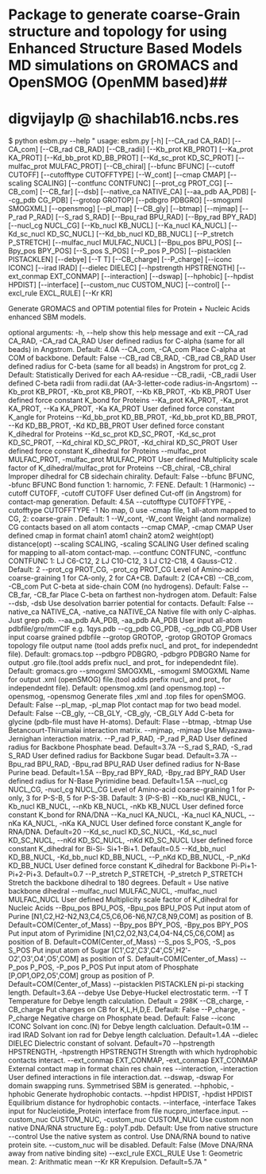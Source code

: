 # Package to generate coarse-Grain structure and topology for using Enhanced Structure Based Models MD simulations on GROMACS and OpenSMOG (OpenMM based)##
# digvijaylp @ shachilab16.ncbs.res #
$ python esbm.py --help
"
usage: esbm.py [-h] [--CA_rad CA_RAD] [--CA_com] [--CB_rad CB_RAD]
               [--CB_radii] [--Kb_prot KB_PROT] [--Ka_prot KA_PROT]
               [--Kd_bb_prot KD_BB_PROT] [--Kd_sc_prot KD_SC_PROT]
               [--mulfac_prot MULFAC_PROT] [--CB_chiral] [--bfunc BFUNC]
               [--cutoff CUTOFF] [--cutofftype CUTOFFTYPE] [--W_cont]
               [--cmap CMAP] [--scaling SCALING] [--contfunc CONTFUNC]
               [--prot_cg PROT_CG] [--CB_com] [--CB_far] [--dsb]
               [--native_ca NATIVE_CA] [--aa_pdb AA_PDB] [--cg_pdb CG_PDB]
               [--grotop GROTOP] [--pdbgro PDBGRO] [--smogxml SMOGXML]
               [--opensmog] [--pl_map] [--CB_gly] [--btmap] [--mjmap]
               [--P_rad P_RAD] [--S_rad S_RAD] [--Bpu_rad BPU_RAD]
               [--Bpy_rad BPY_RAD] [--nucl_cg NUCL_CG] [--Kb_nucl KB_NUCL]
               [--Ka_nucl KA_NUCL] [--Kd_sc_nucl KD_SC_NUCL]
               [--Kd_bb_nucl KD_BB_NUCL] [--P_stretch P_STRETCH]
               [--mulfac_nucl MULFAC_NUCL] [--Bpu_pos BPU_POS]
               [--Bpy_pos BPY_POS] [--S_pos S_POS] [--P_pos P_POS]
               [--pistacklen PISTACKLEN] [--debye] [--T T] [--CB_charge]
               [--P_charge] [--iconc ICONC] [--irad IRAD]
               [--dielec DIELEC] [--hpstrength HPSTRENGTH]
               [--ext_conmap EXT_CONMAP] [--interaction] [--dswap]
               [--hphobic] [--hpdist HPDIST] [--interface]
               [--custom_nuc CUSTOM_NUC] [--control]
               [--excl_rule EXCL_RULE] [--Kr KR]

Generate GROMACS and OPTIM potential files for Protein + Nucleic Acids
enhanced SBM models.

optional arguments:
  -h, --help            show this help message and exit
  --CA_rad CA_RAD, -CA_rad CA_RAD
                        User defined radius for C-alpha (same for all
                        beads) in Angstrom. Default: 4.0A
  --CA_com, -CA_com     Place C-alpha at COM of backbone. Default: False
  --CB_rad CB_RAD, -CB_rad CB_RAD
                        User defined radius for C-beta (same for all
                        beads) in Angstrom for prot_cg 2. Default:
                        Statistically Derived for each AA-residue
  --CB_radii, -CB_radii
                        User defined C-beta radii from radii.dat
                        (AA-3-letter-code radius-in-Angsrtom)
  --Kb_prot KB_PROT, -Kb_prot KB_PROT, --Kb KB_PROT, -Kb KB_PROT
                        User defined force constant K_bond for Proteins
  --Ka_prot KA_PROT, -Ka_prot KA_PROT, --Ka KA_PROT, -Ka KA_PROT
                        User defined force constant K_angle for Proteins
  --Kd_bb_prot KD_BB_PROT, -Kd_bb_prot KD_BB_PROT, --Kd KD_BB_PROT, -Kd KD_BB_PROT
                        User defined force constant K_dihedral for
                        Proteins
  --Kd_sc_prot KD_SC_PROT, -Kd_sc_prot KD_SC_PROT, --Kd_chiral KD_SC_PROT, -Kd_chiral KD_SC_PROT
                        User defined force constant K_dihedral for
                        Proteins
  --mulfac_prot MULFAC_PROT, -mulfac_prot MULFAC_PROT
                        User defined Multiplicity scale factor of
                        K_dihedral/mulfac_prot for Proteins
  --CB_chiral, -CB_chiral
                        Improper dihedral for CB sidechain chirality.
                        Default: False
  --bfunc BFUNC, -bfunc BFUNC
                        Bond function 1: harnomic, 7: FENE. Default: 1
                        (Harmonic)
  --cutoff CUTOFF, -cutoff CUTOFF
                        User defined Cut-off (in Angstrom) for contact-map
                        generation. Default: 4.5A
  --cutofftype CUTOFFTYPE, -cutofftype CUTOFFTYPE
                        -1 No map, 0 use -cmap file, 1 all-atom mapped to
                        CG, 2: coarse-grain . Default: 1
  --W_cont, -W_cont     Weight (and normalize) CG contacts based on all
                        atom contacts
  --cmap CMAP, -cmap CMAP
                        User defined cmap in format chain1 atom1 chain2
                        atom2 weight(opt) distance(opt)
  --scaling SCALING, -scaling SCALING
                        User defined scaling for mapping to all-atom
                        contact-map.
  --contfunc CONTFUNC, -contfunc CONTFUNC
                        1: LJ C6-C12, 2 LJ C10-C12, 3 LJ C12-C18, 4
                        Gauss-C12 . Default: 2
  --prot_cg PROT_CG, -prot_cg PROT_CG
                        Level of Amino-acid coarse-graining 1 for CA-only,
                        2 for CA+CB. Dafault: 2 (CA+CB)
  --CB_com, -CB_com     Put C-beta at side-chain COM (no hydrogens).
                        Default: False
  --CB_far, -CB_far     Place C-beta on farthest non-hydrogen atom.
                        Default: False
  --dsb, -dsb           Use desolvation barrier potential for contacts.
                        Default: False
  --native_ca NATIVE_CA, -native_ca NATIVE_CA
                        Native file with only C-alphas. Just grep pdb.
  --aa_pdb AA_PDB, -aa_pdb AA_PDB
                        User input all-atom pdbfile/gro/mmCIF e.g.
                        1qys.pdb
  --cg_pdb CG_PDB, -cg_pdb CG_PDB
                        User input coarse grained pdbfile
  --grotop GROTOP, -grotop GROTOP
                        Gromacs topology file output name (tool adds
                        prefix nucl_ and prot_ for independednt file).
                        Default: gromacs.top
  --pdbgro PDBGRO, -pdbgro PDBGRO
                        Name for output .gro file.(tool adds prefix nucl_
                        and prot_ for independednt file). Default:
                        gromacs.gro
  --smogxml SMOGXML, -smogxml SMOGXML
                        Name for output .xml (openSMOG) file.(tool adds
                        prefix nucl_ and prot_ for independednt file).
                        Default: opensmog.xml (and opensmog.top)
  --opensmog, -opensmog
                        Generate files ,xml and .top files for openSMOG.
                        Default: False
  --pl_map, -pl_map     Plot contact map for two bead model. Default:
                        False
  --CB_gly, --CB_GLY, -CB_gly, -CB_GLY
                        Add C-beta for glycine (pdb-file must have
                        H-atoms). Default: Flase
  --btmap, -btmap       Use Betancourt-Thirumalai interaction matrix.
  --mjmap, -mjmap       Use Miyazawa-Jernighan interaction matrix.
  --P_rad P_RAD, -P_rad P_RAD
                        User defined radius for Backbone Phosphate bead.
                        Default=3.7A
  --S_rad S_RAD, -S_rad S_RAD
                        User defined radius for Backbone Sugar bead.
                        Default=3.7A
  --Bpu_rad BPU_RAD, -Bpu_rad BPU_RAD
                        User defined radius for N-Base Purine bead.
                        Default=1.5A
  --Bpy_rad BPY_RAD, -Bpy_rad BPY_RAD
                        User defined radius for N-Base Pyrimidine bead.
                        Default=1.5A
  --nucl_cg NUCL_CG, -nucl_cg NUCL_CG
                        Level of Amino-acid coarse-graining 1 for P-only,
                        3 for P-S-B, 5 for P-S-3B. Dafault: 3 (P-S-B)
  --Kb_nucl KB_NUCL, -Kb_nucl KB_NUCL, --nKb KB_NUCL, -nKb KB_NUCL
                        User defined force constant K_bond for RNA/DNA
  --Ka_nucl KA_NUCL, -Ka_nucl KA_NUCL, --nKa KA_NUCL, -nKa KA_NUCL
                        User defined force constant K_angle for RNA/DNA.
                        Default=20
  --Kd_sc_nucl KD_SC_NUCL, -Kd_sc_nucl KD_SC_NUCL, --nKd KD_SC_NUCL, -nKd KD_SC_NUCL
                        User defined force constant K_dihedral for Bi-Si-
                        Si+1-Bi+1. Default=0.5
  --Kd_bb_nucl KD_BB_NUCL, -Kd_bb_nucl KD_BB_NUCL, --P_nKd KD_BB_NUCL, -P_nKd KD_BB_NUCL
                        User defined force constant K_dihedral for
                        Backbone Pi-Pi+1-Pi+2-Pi+3. Default=0.7
  --P_stretch P_STRETCH, -P_stretch P_STRETCH
                        Stretch the backbone dihedral to 180 degrees.
                        Default = Use native backbone dihedral
  --mulfac_nucl MULFAC_NUCL, -mulfac_nucl MULFAC_NUCL
                        User defined Multiplicity scale factor of
                        K_dihedral for Nucleic Acids
  --Bpu_pos BPU_POS, -Bpu_pos BPU_POS
                        Put input atom of Purine
                        [N1,C2,H2-N2,N3,C4,C5,C6,O6-N6,N7,C8,N9,COM] as
                        position of B. Default=COM(Center_of_Mass)
  --Bpy_pos BPY_POS, -Bpy_pos BPY_POS
                        Put input atom of Pyrimidine
                        [N1,C2,O2,N3,C4,O4-N4,C5,C6,COM] as position of B.
                        Default=COM(Center_of_Mass)
  --S_pos S_POS, -S_pos S_POS
                        Put input atom of Sugar
                        [C1',C2',C3',C4',C5',H2'-O2',O3',O4',O5',COM] as
                        position of S. Default=COM(Center_of_Mass)
  --P_pos P_POS, -P_pos P_POS
                        Put input atom of Phosphate [P,OP1,OP2,O5',COM]
                        group as position of P.
                        Default=COM(Center_of_Mass)
  --pistacklen PISTACKLEN
                        pi-pi stacking length. Default=3.6A
  --debye               Use Debye-Huckel electrostatic term.
  --T T                 Temperature for Debye length calculation. Default
                        = 298K
  --CB_charge, -CB_charge
                        Put charges on CB for K,L,H,D,E. Default: False
  --P_charge, -P_charge
                        Negative charge on Phosphate bead. Default: False
  --iconc ICONC         Solvant ion conc.(N) for Debye length calcluation.
                        Default=0.1M
  --irad IRAD           Solvant ion rad for Debye length calcluation.
                        Default=1.4A
  --dielec DIELEC       Dielectric constant of solvant. Default=70
  --hpstrength HPSTRENGTH, -hpstrength HPSTRENGTH
                        Strength with which hydrophobic contacts interact.
  --ext_conmap EXT_CONMAP, -ext_conmap EXT_CONMAP
                        External contact map in format chain res chain res
  --interaction, -interaction
                        User defined interactions in file interaction.dat.
  --dswap, -dswap       For domain swapping runs. Symmetrised SBM is
                        generated.
  --hphobic, -hphobic   Generate hydrophobic contacts.
  --hpdist HPDIST, -hpdist HPDIST
                        Equilibrium distance for hydrophobic contacts.
  --interface, -interface
                        Takes input for Nucleiotide_Protein interface from
                        file nucpro_interface.input.
  --custom_nuc CUSTOM_NUC, -custom_nuc CUSTOM_NUC
                        Use custom non native DNA/RNA structure Eg.:
                        polyT.pdb. Default: Use from native structure
  --control             Use the native system as control. Use DNA/RNA
                        bound to native protein site. --custom_nuc will be
                        disabled. Default: False (Move DNA/RNA away from
                        native binding site)
  --excl_rule EXCL_RULE
                        Use 1: Geometric mean. 2: Arithmatic mean
  --Kr KR               Krepulsion. Default=5.7A
"
